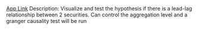 [App Link](https://share.streamlit.io/iveksl2/streamlit_apps_test/stock_lead_lag.py)
Description: Visualize and test the hypothesis if there is a lead-lag relationship between 2 securities. Can control the aggregation level and a granger causality test will be run
